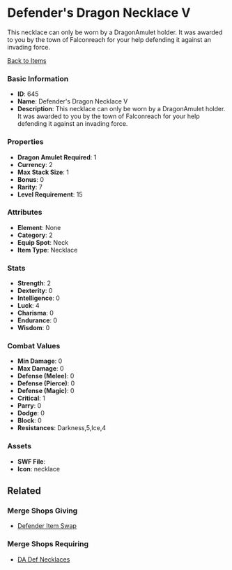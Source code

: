 # Defender's Dragon Necklace V

This necklace can only be worn by a DragonAmulet holder. It was awarded to you by the town of Falconreach for your help defending it against an invading force. 

[Back to Items](../items.md)

### Basic Information

- **ID**: 645
- **Name**: Defender&#039;s Dragon Necklace V
- **Description**: This necklace can only be worn by a DragonAmulet holder. It was awarded to you by the town of Falconreach for your help defending it against an invading force. 

### Properties

- **Dragon Amulet Required**: 1
- **Currency**: 2
- **Max Stack Size**: 1
- **Bonus**: 0
- **Rarity**: 7
- **Level Requirement**: 15

### Attributes

- **Element**: None
- **Category**: 2
- **Equip Spot**: Neck
- **Item Type**: Necklace

### Stats

- **Strength**: 2
- **Dexterity**: 0
- **Intelligence**: 0
- **Luck**: 4
- **Charisma**: 0
- **Endurance**: 0
- **Wisdom**: 0

### Combat Values

- **Min Damage**: 0
- **Max Damage**: 0
- **Defense (Melee)**: 0
- **Defense (Pierce)**: 0
- **Defense (Magic)**: 0
- **Critical**: 1
- **Parry**: 0
- **Dodge**: 0
- **Block**: 0
- **Resistances**: Darkness,5,Ice,4

### Assets

- **SWF File**: 
- **Icon**: necklace

## Related

### Merge Shops Giving

- [Defender Item Swap](../merge-shops/385-defender-item-swap.md)

### Merge Shops Requiring

- [DA Def Necklaces](../merge-shops/383-da-def-necklaces.md)

